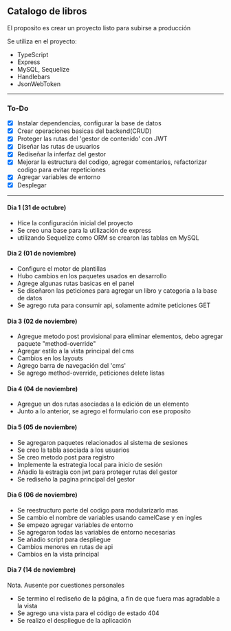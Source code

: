 ## Catalogo de libros

El proposito es crear un proyecto listo para subirse a producción

Se utiliza en el proyecto:
- TypeScript
- Express
- MySQL, Sequelize
- Handlebars
- JsonWebToken


---
### To-Do
- [x] Instalar dependencias, configurar la base de datos
- [x] Crear operaciones basicas del backend(CRUD)
- [x] Proteger las rutas del 'gestor de contenido' con JWT
- [x] Diseñar las rutas de usuarios
- [x] Rediseñar la inferfaz del gestor
- [x] Mejorar la estructura del codigo, agregar comentarios, refactorizar codigo para evitar repeticiones
- [x] Agregar variables de entorno
- [x] Desplegar
---
#### Dia 1 (31 de octubre)
- Hice la configuración inicial del proyecto
- Se creo una base para la utilización de express
- utilizando Sequelize como ORM se crearon las tablas en MySQL

#### Dia 2 (01 de noviembre)
- Configure el motor de plantillas
- Hubo cambios en los paquetes usados en desarrollo
- Agrege algunas rutas basicas en el panel
- Se diseñaron las peticiones para agregar un libro y categoria a la base de datos
- Se agrego ruta para consumir api, solamente admite peticiones GET

#### Dia 3 (02 de noviembre)
- Agregue metodo post provisional para eliminar elementos, debo agregar paquete "method-override"
- Agregar estilo a la vista principal del cms
- Cambios en los layouts
- Agrego barra de navegación del 'cms'
- Se agrego method-override, peticiones delete listas

#### Dia 4 (04 de noviembre)
- Agregue un dos rutas asociadas a la edición de un elemento 
- Junto a lo anterior, se agrego el formulario con ese proposito

#### Dia 5 (05 de noviembre)
- Se agregaron paquetes relacionados al sistema de sesiones
- Se creo la tabla asociada a los usuarios
- Se creo metodo post para registro
- Implemente la estrategia local para inicio de sesión
- Añadio la estragia con jwt para proteger rutas del gestor
- Se rediseño la pagina principal del gestor

#### Dia 6 (06 de noviembre)
- Se reestructuro parte del codigo para modularizarlo mas
- Se cambio el nombre de variables usando camelCase y en ingles
- Se empezo agregar variables de entorno
- Se agregaron todas las variables de entorno necesarias
- Se añadio script para despliegue
- Cambios menores en rutas de api
- Cambios en la vista principal

#### Dia 7 (14 de noviembre)
Nota. Ausente por cuestiones personales
- Se termino el rediseño de la página, a fin de que fuera mas agradable a la vista
- Se agrego una vista para el código de estado 404
- Se realizo el despliegue de la aplicación